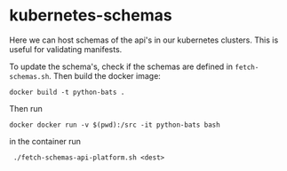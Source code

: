 # kubernetes-schemas

Here we can host schemas of the api's in our kubernetes clusters. This is useful 
for validating manifests.

To update the schema's, check if the schemas are defined in `fetch-schemas.sh`.
Then build the docker image:

```
docker build -t python-bats .
```

Then run 

```
docker docker run -v $(pwd):/src -it python-bats bash
```

in the container run

```
 ./fetch-schemas-api-platform.sh <dest>
```
